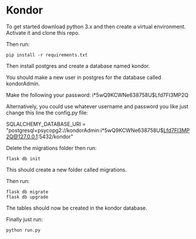 # Kondor

To get started download python 3.x and then create a virtual environment. Activate it and clone this repo.

Then run:

`pip install -r requirements.txt`

Then install postgres and create a database named kondor.

You should make a new user in postgres for the database called kondorAdmin.

Make the following your password:
i*5wQ9KCWNe638758U$Lfd7FI3MP2Q

Alternatively, you could use whatever username and password you like just change this line the config.py file:

SQLALCHEMY_DATABASE_URI = "postgresql+psycopg2://kondorAdmin:i*5wQ9KCWNe638758U$Lfd7FI3MP2Q@127.0.0.1:5432/kondor"

Delete the migrations folder then run:

`flask db init`

This should create a new folder called migrations.


Then run:
```
flask db migrate
flask db upgrade
```

The tables should now be created in the kondor database.

Finally just run:

`python run.py`
